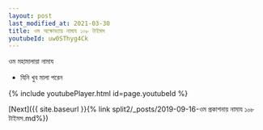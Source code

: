 ```yaml
---
layout: post
last_modified_at: 2021-03-30
title: ওম অক্ষোভ্যায় নামায ১০৮ টাইমস
youtubeId: uw0SThyg4Ck
---
```

 
 
 ওম মহামালায়া নামায  
 
 -  যিনি খুব মালা পরেন 
 
  
 
  
 
 
 
 
 
 


{% include youtubePlayer.html id=page.youtubeId %}
 
[Next]({{ site.baseurl }}{% link  split2/_posts/2019-09-16-ওম প্রকাশনায় নামায ১০৮ টাইমস.md%})
 
